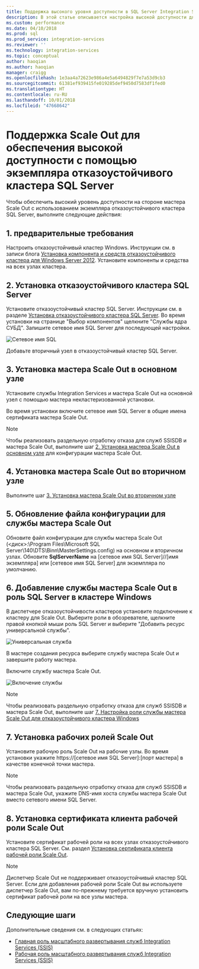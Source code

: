 ```yaml
---
title: Поддержка высокого уровня доступности в SQL Server Integration Services (SSIS) Scale Out с помощью экземпляра отказоустойчивого кластера SQL Server | Документы Майкрософт
description: В этой статье описывается настройка высокой доступности для SSIS Scale Out с помощью экземпляра отказоустойчивого кластера SQL Server.
ms.custom: performance
ms.date: 04/10/2018
ms.prod: sql
ms.prod_service: integration-services
ms.reviewer: ''
ms.technology: integration-services
ms.topic: conceptual
author: haoqian
ms.author: haoqian
manager: craigg
ms.openlocfilehash: 1e3aa4a72623e986a4e5a6494829f7e7a53d9cb3
ms.sourcegitcommit: 61381ef939415fe019285def9450d7583df1fed0
ms.translationtype: HT
ms.contentlocale: ru-RU
ms.lasthandoff: 10/01/2018
ms.locfileid: "47668642"
---
```

# <a name="scale-out-support-for-high-availability-via-sql-server-failover-cluster-instance"></a>Поддержка Scale Out для обеспечения высокой доступности с помощью экземпляра отказоустойчивого кластера SQL Server

Чтобы обеспечить высокий уровень доступности на стороне мастера Scale Out с использованием экземпляра отказоустойчивого кластера SQL Server, выполните следующие действия:

## <a name="1-prerequisites"></a>1. предварительные требования
Настроить отказоустойчивый кластер Windows. Инструкции см. в записи блога [Установка компонента и средств отказоустойчивого кластера для Windows Server 2012](http://blogs.msdn.com/b/clustering/archive/2012/04/06/10291601.aspx). Установите компоненты и средства на всех узлах кластера.

## <a name="2-install-sql-server-failover-cluster"></a>2. Установка отказоустойчивого кластера SQL Server
Установите отказоустойчивый кластер SQL Server. Инструкции см. в разделе [Установка отказоустойчивого кластера SQL Server](../../sql-server/failover-clusters/install/sql-server-failover-cluster-installation.md). Во время установки на странице "Выбор компонентов" щелкните "Службы ядра СУБД". Запишите сетевое имя SQL Server для последующей настройки.

![Сетевое имя SQL](media/sql-network-name.PNG)

Добавьте вторичный узел в отказоустойчивый кластер SQL Server.

## <a name="3-install-scale-out-master-on-the-primary-node"></a>3. Установка мастера Scale Out в основном узле
Установите службы Integration Services и мастера Scale Out на основной узел с помощью мастера некластеризованной установки. 

Во время установки включите сетевое имя SQL Server в общие имена сертификата мастера Scale Out.

> [!NOTE]
> Чтобы реализовать раздельную отработку отказа для служб SSISDB и мастера Scale Out, выполните шаг [2. Установка мастера Scale Out в основном узле](scale-out-support-for-high-availability.md#2-install-scale-out-master-on-the-primary-node) для конфигурации мастера Scale Out.

## <a name="4-install-scale-out-master-on-the-secondary-node"></a>4. Установка мастера Scale Out во вторичном узле
Выполните шаг [3. Установка мастера Scale Out во вторичном узле](scale-out-support-for-high-availability.md#3-install-scale-out-master-on-the-secondary-node)

## <a name="5-update-the-scale-out-master-service-configuration-file"></a>5. Обновление файла конфигурации для службы мастера Scale Out
Обновите файл конфигурации для службы мастера Scale Out (\<диск\>:\Program Files\Microsoft SQL Server\140\DTS\Binn\MasterSettings.config) на основном и вторичном узлах. Обновите **SqlServerName** на [сетевое имя SQL Server]//[имя экземпляра] или [сетевое имя SQL Server] для экземпляра по умолчанию.

## <a name="6-add-scale-out-master-service-to-sql-server-role-in-windows-failover-cluster"></a>6. Добавление службы мастера Scale Out в роль SQL Server в кластере Windows
В диспетчере отказоустойчивости кластеров установите подключение к кластеру для Scale Out. Выберите роли в обозревателе, щелкните правой кнопкой мыши роль SQL Server и выберите "Добавить ресурс универсальной службы". 

![Универсальная служба](media/generic-service.PNG)

В мастере создания ресурса выберите службу мастера Scale Out и завершите работу мастера. 

Включите службу мастера Scale Out.

![Включение службы](media/bring-online.PNG)

> [!NOTE]
> Чтобы реализовать раздельную отработку отказа для служб SSISDB и мастера Scale Out, выполните шаг [7. Настройка роли службы мастера Scale Out для отказоустойчивого кластера Windows](scale-out-support-for-high-availability.md#7-configure-the-scale-out-master-service-role-of-the-windows-server-failover-cluster)

## <a name="7-install-scale-out-workers"></a>7. Установка рабочих ролей Scale Out
Установите рабочую роль Scale Out на рабочие узлы. Во время установки укажите https://[сетевое имя SQL Server]:[порт мастера] в качестве конечной точки мастера. 

> [!NOTE]
> Чтобы реализовать раздельную отработку отказа для служб SSISDB и мастера Scale Out, укажите DNS-имя хоста службы мастера Scale Out вместо сетевого имени SQL Server.

## <a name="8-install-scale-out-worker-client-certificate"></a>8. Установка сертификата клиента рабочей роли Scale Out
Установите сертификат рабочей роли на всех узлах отказоустойчивого кластера SQL Server. См. раздел [Установка сертификата клиента рабочей роли Scale Out](walkthrough-set-up-integration-services-scale-out.md#InstallCert).

> [!NOTE]
> Диспетчер Scale Out не поддерживает отказоустойчивый кластер SQL Server. Если для добавления рабочей роли Scale Out вы используете диспетчер Scale Out, вам по-прежнему требуется вручную установить сертификат рабочей роли на все узлы мастера.

## <a name="next-steps"></a>Следующие шаги
Дополнительные сведения см. в следующих статьях:
-   [Главная роль масштабного развертывания служб Integration Services (SSIS)](integration-services-ssis-scale-out-master.md)
-   [Рабочая роль масштабного развертывания служб Integration Services (SSIS)](integration-services-ssis-scale-out-worker.md)
